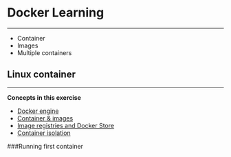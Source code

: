 # Docker Learning
-------------------------------------------
- Container
- Images
- Multiple containers

## Linux container
-------------------------------------------
**Concepts in this exercise**
* [Docker engine](#docker-engine)
* [Container & images](#container-images)
* [Image registries and Docker Store](#Dockerhub)
* [Container isolation](#container-isolation)

###Running first container


